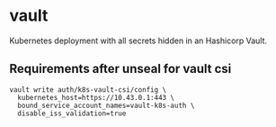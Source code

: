 # vault
Kubernetes deployment with all secrets hidden in an Hashicorp Vault.

## Requirements after unseal for vault csi

```
vault write auth/k8s-vault-csi/config \
  kubernetes_host=https://10.43.0.1:443 \
  bound_service_account_names=vault-k8s-auth \
  disable_iss_validation=true
```
